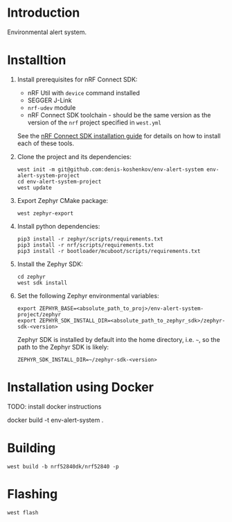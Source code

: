# Introduction
Environmental alert system.

# Installtion
1. Install prerequisites for nRF Connect SDK:

    - nRF Util with `device` command installed
    - SEGGER J-Link
    - `nrf-udev` module
    - nRF Connect SDK toolchain - should be the same version as the version of the `nrf` project specified in `west.yml`

    See the [nRF Connect SDK installation guide](https://docs.nordicsemi.com/bundle/ncs-latest/page/nrf/installation/install_ncs.html) for details on how to install each of these tools.

2. Clone the project and its dependencies:
    ```
    west init -m git@github.com:denis-koshenkov/env-alert-system env-alert-system-project
    cd env-alert-system-project
    west update
    ```

3. Export Zephyr CMake package:
    ```
    west zephyr-export
    ```

3. Install python dependencies:
    ```
    pip3 install -r zephyr/scripts/requirements.txt
    pip3 install -r nrf/scripts/requirements.txt
    pip3 install -r bootloader/mcuboot/scripts/requirements.txt
    ``` 

4. Install the Zephyr SDK:
    ```
    cd zephyr
    west sdk install
    ```

5. Set the following Zephyr environmental variables:
    ```
    export ZEPHYR_BASE=<absolute_path_to_proj>/env-alert-system-project/zephyr
    export ZEPHYR_SDK_INSTALL_DIR=<absolute_path_to_zephyr_sdk>/zephyr-sdk-<version>
    ```
    Zephyr SDK is installed by default into the home directory, i.e. `~`, so the path to the Zephyr SDK is likely:
    ```
    ZEPHYR_SDK_INSTALL_DIR=~/zephyr-sdk-<version>
    ```

# Installation using Docker
TODO: install docker instructions

docker build -t env-alert-system .

# Building
```
west build -b nrf52840dk/nrf52840 -p
```

# Flashing
```
west flash
```
